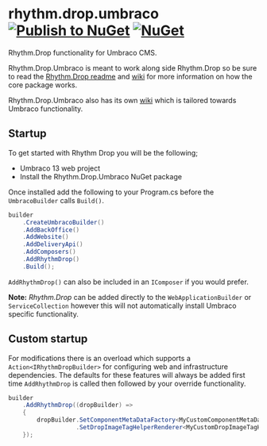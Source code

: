 # rhythm.drop.umbraco [![Publish to NuGet](https://github.com/rhythmagency/rhythm.drop.umbraco/actions/workflows/Publish-to-NuGet.yml/badge.svg)](https://github.com/rhythmagency/rhythm.drop.umbraco/actions/workflows/Publish-to-NuGet.yml) [![NuGet](https://img.shields.io/nuget/v/Rhythm.Drop.Umbraco?logo=nuget)](https://www.nuget.org/packages/Rhythm.Drop.Umbraco)

Rhythm.Drop functionality for Umbraco CMS.

Rhythm.Drop.Umbraco is meant to work along side Rhythm.Drop so be sure to read the [Rhythm.Drop readme](https://github.com/rhythmagency/rhythm.drop) and [wiki](https://github.com/rhythmagency/rhythm.drop/wiki) for more information on how the core package works.

Rhythm.Drop.Umbraco also has its own [wiki](https://github.com/rhythmagency/rhythm.drop.umbraco/wiki) which is tailored towards Umbraco functionality. 

## Startup

To get started with Rhythm Drop you will be the following;

 - Umbraco 13 web project
 - Install the Rhythm.Drop.Umbraco NuGet package

Once installed add the following to your Program.cs before the `UmbracoBuilder` calls `Build()`.

```csharp
builder
    .CreateUmbracoBuilder()
    .AddBackOffice()
    .AddWebsite()
    .AddDeliveryApi()
    .AddComposers()
    .AddRhythmDrop()
    .Build();
```

`AddRhythmDrop()` can also be included in an `IComposer` if you would prefer.

**Note:** _Rhythm.Drop_ can be added directly to the `WebApplicationBuilder` or `ServiceCollection` however this will not automatically install Umbraco specific functionality.

## Custom startup

For modifications there is an overload which supports a `Action<IRhythmDropBuilder>` for configuring web and infrastructure dependencies. The defaults for these features will always be added first time `AddRhythmDrop` is called then followed by your override functionality.

```csharp
builder
    .AddRhythmDrop((dropBuilder) =>
    {
        dropBuilder.SetComponentMetaDataFactory<MyCustomComponentMetaDataFactory>()
                   .SetDropImageTagHelperRenderer<MyCustomDropImageTagHelperRenderer>();
    });
```
